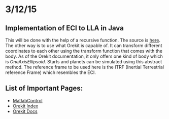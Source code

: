 # 3/12/15
## Implementation of ECI to LLA in Java
This will be done with the help of a recursive function.
The source is [here](http://de.mathworks.com/help/aeroblks/ecefpositiontolla.html).    
The other way is to use what Orekit is capable of. It can transform different coordinates to each other using the transform function that comes with the body. As of the Orekit documentation, it only offers one kind of body which is  *OneAxisEllipsoid.* Starts and planets can be simulated using this abstract method.
The reference frame to be used here is the ITRF (Inertial Terrestrial reference Frame) which resembles the ECI.


## List of Important Pages:
* [MatlabControl](http://matlabcontrol.googlecode.com/svn-history/r503/javadocs/doc/matlabcontrol/MatlabOperations.html)
* [Orekit Index](https://www.orekit.org/static/apidocs/index-all.html)
* [Orekit Docs](https://www.orekit.org/forge/projects/orekit/wiki/)
